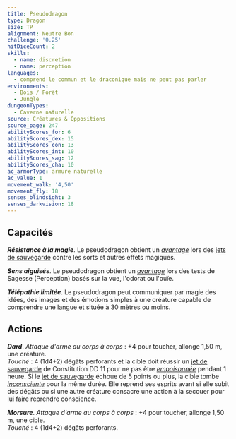 ```yaml
---
title: Pseudodragon
type: Dragon
size: TP
alignment: Neutre Bon
challenge: '0.25'
hitDiceCount: 2
skills:
  - name: discretion
  - name: perception
languages:
  - comprend le commun et le draconique mais ne peut pas parler
environments:
  - Bois / Forêt
  - Jungle
dungeonTypes:
  - Caverne naturelle
source: Créatures & Oppositions
source_page: 247
abilityScores_for: 6
abilityScores_dex: 15
abilityScores_con: 13
abilityScores_int: 10
abilityScores_sag: 12
abilityScores_cha: 10
ac_armorType: armure naturelle
ac_value: 1
movement_walk: '4,50'
movement_fly: 18
senses_blindsight: 3
senses_darkvision: 18
---
```

## Capacités
_**Résistance à la magie**_. Le pseudodragon obtient un [_avantage_](/utiliser-les-caracteristiques/#avantage-et-desavantage) lors des [jets de sauvegarde](/utiliser-les-caracteristiques/#jets-de-sauvegarde) contre les sorts et autres effets magiques.

_**Sens aiguisés**_. Le pseudodragon obtient un [_avantage_](/utiliser-les-caracteristiques/#avantage-et-desavantage) lors des tests de Sagesse (Perception) basés sur la vue, l'odorat ou l'ouïe.

_**Télépathie limitée**_. Le pseudodragon peut communiquer par magie des idées, des images et des émotions simples à une créature capable de comprendre une langue et située à 30 mètres ou moins.

## Actions
_**Dard**_. _Attaque d'arme au corps à corps_ : +4 pour toucher, allonge 1,50 m, une créature.  
_Touché_ : 4 (1d4+2) dégâts perforants et la cible doit réussir un [jet de sauvegarde](/utiliser-les-caracteristiques/#jets-de-sauvegarde) de Constitution DD 11 pour ne pas être [_empoisonnée_](/gerer-la-sante-du-personnage/#empoisonne) pendant 1 heure. Si le [jet de sauvegarde](/utiliser-les-caracteristiques/#jets-de-sauvegarde) échoue de 5 points ou plus, la cible tombe [_inconsciente_](/gerer-la-sante-du-personnage/#inconscient) pour la même durée. Elle reprend ses esprits avant si elle subit des dégâts ou si une autre créature consacre une action à la secouer pour lui faire reprendre conscience.

_**Morsure**_. _Attaque d'arme au corps à corps_ : +4 pour toucher, allonge 1,50 m, une cible.  
_Touché_ : 4 (1d4+2) dégâts perforants.
